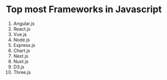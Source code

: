 # Top most Frameworks in Javascript


1. Angular.js
2. React.js
3. Vue.js
4. Node.js
5. Express.js
6. Chart.js
7. Next.js
8. Nuxt.js
9. D3.js
10. Three.js

